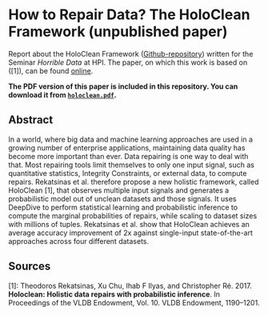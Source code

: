 # How to Repair Data? The HoloClean Framework (unpublished paper)

Report about the HoloClean Framework ([Github-repository](https://github.com/HoloClean/holoclean)) written for the Seminar _Horrible Data_ at HPI.
The paper, on which this work is based on ([1]), can be found [online](http://www.vldb.org/pvldb/vol10/p1190-rekatsinas.pdf).

**The PDF version of this paper is included in this repository. You can download it from [`holoclean.pdf`](https://github.com/CodeLionX/holoclean-summary-paper/raw/master/holoclean.pdf).**

## Abstract

In a world, where big data and machine learning approaches are used in a growing number of enterprise applications, maintaining data quality has become more important than ever.
Data repairing is one way to deal with that.
Most repairing tools limit themselves to only one input signal, such as quantitative statistics, Integrity Constraints, or external data, to compute repairs.
Rekatsinas et al. therefore propose a new holistic framework, called HoloClean \[1\], that observes multiple input signals and generates a probabilistic model out of unclean datasets and those signals.
It uses DeepDive to perform statistical learning and probabilistic inference to compute the marginal probabilities of repairs, while scaling to dataset sizes with millions of tuples.
Rekatsinas et al. show that HoloClean achieves an average accuracy improvement of 2x against single-input state-of-the-art approaches across four different datasets.

## Sources

\[1\]: Theodoros Rekatsinas, Xu Chu, Ihab F Ilyas, and Christopher Ré. 2017. **Holoclean: Holistic data repairs with probabilistic inference**. In Proceedings of the VLDB Endowment, Vol. 10. VLDB Endowment, 1190–1201.
